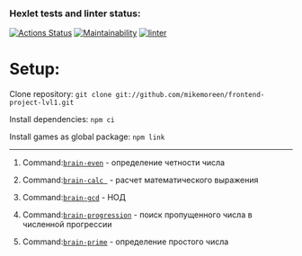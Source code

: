 ### Hexlet tests and linter status:
[![Actions Status](https://github.com/mikemoreen/frontend-project-lvl1/workflows/hexlet-check/badge.svg)](https://github.com/mikemoreen/frontend-project-lvl1/actions)
[![Maintainability](https://api.codeclimate.com/v1/badges/5e8c0fe68d9221e90152/maintainability)](https://codeclimate.com/github/mikemoreen/frontend-project-lvl1/maintainability)
[![linter](https://github.com/mikemoreen/frontend-project-lvl1/actions/workflows/linter.yml/badge.svg?branch=main&event=push)](https://github.com/mikemoreen/frontend-project-lvl1/actions/workflows/linter.yml)

# Setup:

Clone repository:
`git clone git://github.com/mikemoreen/frontend-project-lvl1.git`

Install dependencies:
`npm ci`

Install games as global package:
`npm link`

***
1. Command:[`brain-even`](https://asciinema.org/a/I3LuDQG6jpHkglRDTdMSR1yxc) - определение четности числа

2. Command:[`brain-calc `](https://asciinema.org/a/kX6qtFRyMWRsTZMs1e8kDtft5) - расчет математического выражения

3. Command:[`brain-gcd`](https://asciinema.org/a/sNtxZVlIHlgizYzK8xxZH1sxi) - НОД

4. Command:[`brain-progression`](https://asciinema.org/a/CsgVoiULumHJCTzfm8R0n5Lpo) - поиск пропущенного числа в численной прогрессии

5. Command:[`brain-prime`](https://asciinema.org/a/bV0qfHNYUFkpi0wOCccWnciX8) - определение простого числа
